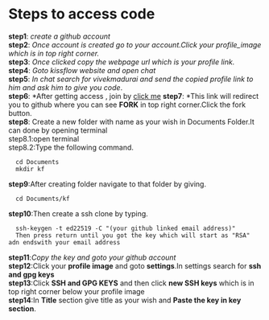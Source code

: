                         
# Steps to  access code 
**step1**:
*create a github account*  
**step2**:
*Once account is created go to your account.Click your profile_image which is in top right corner.*   
**step3**:
*Once clicked copy the webpage url which is your profile link.*  
**step4**:
*Goto kissflow website and open chat*  
**step5**:
*In chat search for vivekmadurai and send the copied profile link to him and ask him to give you code*.  
**step6**:
*After getting access , join by [click me](https://github.com/OrangeScape/kissflow-xg/)
**step7**:
*This link will redirect you to github where you can see **FORK** in top right corner.Click the fork button.  
**step8**:
Create a new folder with name as your wish in Documents Folder.It can done by opening terminal  
step8.1:open terminal  
step8.2:Type the following command. 
      
      cd Documents
      mkdir kf
**step9**:After creating folder navigate to that folder by giving.  

      cd Documents/kf
**step10**:Then create a ssh clone by typing.  

      ssh-keygen -t ed22519 -C "(your github linked email address)"
      Then press return until you got the key which will start as "RSA" adn endswith your email address
**step11**:*Copy the key and goto your github account*  
**step12**:Click your **profile image** and goto **settings**.In settings search for **ssh and gpg keys**  
**step13**:Click **SSH and GPG KEYS** and then click **new SSH keys** which is in top right corner below your profile image  
**step14**:In **Title** section give title as your wish and **Paste the key in key section**.  



 

      
     




          
